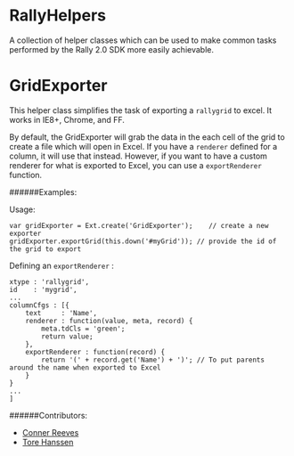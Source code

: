 RallyHelpers
============

A collection of helper classes which can be used to make common tasks performed by the Rally 2.0 SDK more easily achievable.

GridExporter
============

This helper class simplifies the task of exporting a ```rallygrid``` to excel.  It works in IE8+, Chrome, and FF.

By default, the GridExporter will grab the data in the each cell of the grid to create a file which will open in Excel. If you have a ```renderer``` defined for a column, it will use that instead.  However, if you want to have a custom renderer for what is exported to Excel, you can use a ```exportRenderer``` function.

######Examples:

Usage:
```
var gridExporter = Ext.create('GridExporter');    // create a new exporter
gridExporter.exportGrid(this.down('#myGrid')); // provide the id of the grid to export
```

Defining an ```exportRenderer``` :
```
xtype : 'rallygrid',
id    : 'mygrid',
...
columnCfgs : [{
    text     : 'Name',
    renderer : function(value, meta, record) {
        meta.tdCls = 'green';
        return value;
    },
    exportRenderer : function(record) {
        return '(' + record.get('Name') + ')'; // To put parents around the name when exported to Excel
    }
}
...
]
```

######Contributors:

* [Conner Reeves](https://github.com/ConnerReeves)
* [Tore Hanssen](https://github.com/thans)
